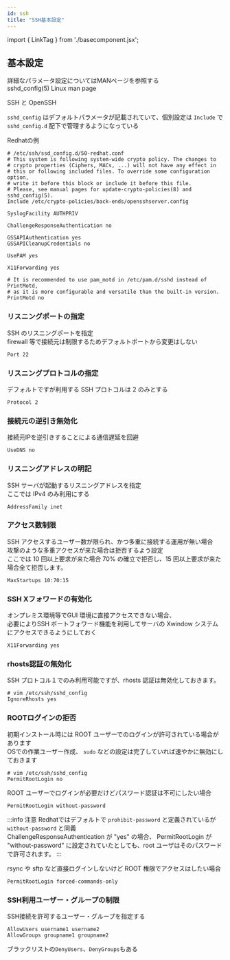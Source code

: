 ```yaml
---
id: ssh
title: "SSH基本設定"
---
```

import { LinkTag } from './basecomponent.jsx';

## 基本設定
詳細なパラメータ設定についてはMANページを参照する  
<LinkTag url="https://linux.die.net/man/5/sshd_config">sshd_config(5) Linux man page</LinkTag>  

<LinkTag url="https://access.redhat.com/documentation/ja-jp/red_hat_enterprise_linux/9/html/securing_networks/assembly_using-secure-communications-between-two-systems-with-openssh_securing-networks#ssh-and-openssh_assembly_using-secure-communications-between-two-systems-with-openssh">SSH と OpenSSH</LinkTag>  

`sshd_config` はデフォルトパラメータが記載されていて、個別設定は `Include` で `sshd_config.d` 配下で管理するようになっている  

Redhatの例  

```
# /etc/ssh/ssd_config.d/50-redhat.conf
# This system is following system-wide crypto policy. The changes to
# crypto properties (Ciphers, MACs, ...) will not have any effect in
# this or following included files. To override some configuration option,
# write it before this block or include it before this file.
# Please, see manual pages for update-crypto-policies(8) and sshd_config(5).
Include /etc/crypto-policies/back-ends/opensshserver.config

SyslogFacility AUTHPRIV

ChallengeResponseAuthentication no

GSSAPIAuthentication yes
GSSAPICleanupCredentials no

UsePAM yes

X11Forwarding yes

# It is recommended to use pam_motd in /etc/pam.d/sshd instead of PrintMotd,
# as it is more configurable and versatile than the built-in version.
PrintMotd no
```

### リスニングポートの指定  
SSH のリスニングポートを指定  
firewall 等で接続元は制限するためデフォルトポートから変更はしない  

```
Port 22
```

### リスニングプロトコルの指定  
デフォルトですが利用する SSH プロトコルは 2 のみとする  

```
Protocol 2
```

### 接続元の逆引き無効化  
接続元IPを逆引きすることによる通信遅延を回避  

```
UseDNS no
```

### リスニングアドレスの明記  
SSH サーバが起動するリスニングアドレスを指定  
ここでは IPv4 のみ利用にする  

```
AddressFamily inet
```

### アクセス数制限  
SSH アクセスするユーザー数が限られ、かつ多重に接続する運用が無い場合  
攻撃のような多重アクセスが来た場合は拒否するよう設定  
ここでは 10 回以上要求が来た場合 70% の確立で拒否し、15 回以上要求が来た場合全て拒否します。  

```
MaxStartups 10:70:15
```

### SSH Xフォワードの有効化  
オンプレミス環境等でGUI 環境に直接アクセスできない場合、  
必要によりSSH ポートフォワード機能を利用してサーバの Xwindow システムにアクセスできるようにしておく  

```
X11Forwarding yes
```

### rhosts認証の無効化  
SSH プロトコル１でのみ利用可能ですが、rhosts 認証は無効化しておきます。  

```
# vim /etc/ssh/sshd_config
IgnoreRhosts yes
```

### ROOTログインの拒否  
初期インストール時には ROOT ユーザーでのログインが許可されている場合があります  
OSでの作業ユーザー作成、 `sudo` などの設定は完了していれば速やかに無効にしておきます  

```
# vim /etc/ssh/sshd_config
PermitRootLogin no
```

ROOT ユーザーでログインが必要だけどパスワード認証は不可にしたい場合  

```
PermitRootLogin without-password
```

:::info 注意
Redhatではデフォルトで `prohibit-password` と定義されているが `without-password` と同義  
ChallengeResponseAuthentication が "yes" の場合、 PermitRootLogin が "without-password" に設定されていたとしても、root ユーザはそのパスワードで許可されます。
:::

rsync や sftp など直接ログインしないけど ROOT 権限でアクセスはしたい場合  

```
PermitRootLogin forced-commands-only
```

### SSH利用ユーザー・グループの制限  
SSH接続を許可するユーザー・グループを指定する  

```
AllowUsers username1 username2
AllowGroups groupname1 groupname2
```

ブラックリストの`DenyUsers`、`DenyGroups`もある  
